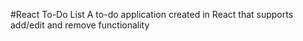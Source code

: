 #React To-Do List
A to-do application created in React that supports add/edit and remove functionality
